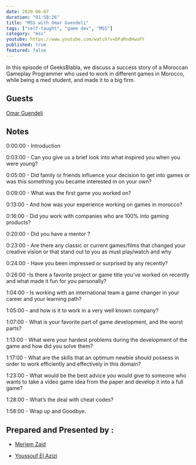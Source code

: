 ```yaml
---
date: 2020-06-07
duration: "01:58:26"
title: "MSS with Omar Guendeli"
tags: ["self-taught", "game dev", "MSS"]
category: "mss"
youtube: https://www.youtube.com/watch?v=DFaRndHwuFY
published: true
featured: false
---
```


In this episode of GeeksBlabla, we discuss a success story of a Moroccan Gameplay Programmer who used to work in different games in Morocco, while being a med student, and made it to a big firm.

## Guests

[Omar Guendeli](https://guendeliomar.com)

## Notes

0:00:00 - Introduction

0:03:00 - Can you give us a brief look into what inspired you when you were young?

0:05:00 - Did family or friends influence your decision to get into games or was this something you became interested in on your own?

0:09:00 - What was the first game you worked on?

0:13:00 - And how was your experience working on games in morocco?

0:16:00 - Did you work with companies who are 100% into gaming products?

0:20:00 - Did you have a mentor ?

0:23:00 - Are there any classic or current games/films that changed your creative vision or that stand out to you as must play/watch and why

0:24:00 - Have you been impressed or surprised by any recently?

0:26:00 -Is there a favorite project or game title you’ve worked on recently and what made it fun for you personally?

1:04:00 - Is working with an international team a game changer in your career and your learning path?

1:05:00 - and how is it to work in a very well known company?

1:07:00 - What is your favorite part of game development, and the worst parts?

1:13:00 - What were your hardest problems during the development of the game and how did you solve them?

1:17:00 - What are the skills that an optimum newbie should possess in order to work efficiently and effectively in this domain?

1:23:00 - What would be the best advice you would give to someone who wants to take a video game idea from the paper and develop it into a full game?

1:28:00 - What’s the deal with cheat codes?

1:58:00 - Wrap up and Goodbye.

## Prepared and Presented by :

- [Meriem Zaid](https://www.facebook.com/MeriemZaid)

- [Youssouf El Azizi](https://elazizi.com/)
